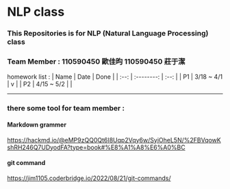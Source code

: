 # NLP class

### This Repositories is for NLP (Natural Language Processing) class

### Team Member : 110590450 歐佳昀 110590450 莊于潔

homework list :
| Name | Date | Done |
| :--: | :--------: | :--: |
| P1 | 3/18 ~ 4/1 | v |
| P2 | 4/15 ~ 5/2 | |

---

### there some tool for team member :

#### Markdown grammer

https://hackmd.io/@eMP9zQQ0Qt6I8Uqp2Vqy6w/SyiOheL5N/%2FBVqowKshRH246Q7UDyodFA?type=book#%E8%A1%A8%E6%A0%BC

#### git command

https://jim1105.coderbridge.io/2022/08/21/git-commands/
